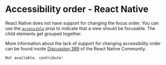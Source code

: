 # Accessibility order - React Native

React Native does not have support for changing the focus order. You can use the [`accessible`](https://reactnative.dev/docs/accessibility#accessible) prop to indicate that a view should be focusable. The child elements get grouped together.

More information about the lack of support for changing accessibility order can be found inside [Discussion 389](https://github.com/react-native-community/discussions-and-proposals/discussions/389) of the React Native Community.

```jsx
Not available, contribute!
```
